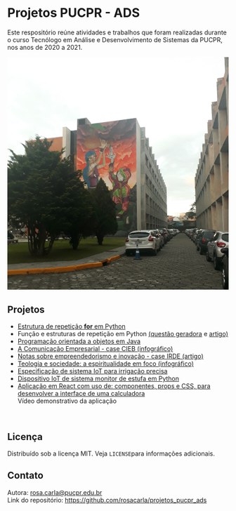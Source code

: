 # Projetos PUCPR - ADS
Este respositório reúne atividades e trabalhos que foram realizadas durante o curso Tecnólogo em Análise e Desenvolvimento de Sistemas da PUCPR, nos anos de 2020 a 2021.

<p align="center"> 
<img src="https://github.com/rosacarla/projetos_pucpr_ads/blob/main/imagens/pucpr.jpg" width="520">
</p>

## Projetos
- [Estrutura de repetição **for** em Python](https://github.com/rosacarla/projetos_pucpr_ads/blob/main/Script%20multiplos%20de%203.py)
- Função e estruturas de repetição em Python [(questão geradora](https://github.com/rosacarla/projetos_pucpr_ads/blob/main/docs/questoes_funcoes_repeticao_python.pdf) e [artigo)](https://github.com/rosacarla/projetos_pucpr_ads/blob/main/docs/funcoes_repeticao_python.pdf)
- [Programação orientada a objetos em Java](https://github.com/rosacarla/projetos_pucpr_ads/tree/main/poo_java)
- [A Comunicação Empresarial - case CIEB (infográfico)](https://github.com/rosacarla/projetos_pucpr_ads/blob/main/docs/infografico_comunicacao_empresarial.png)
- [Notas sobre empreendedorismo e inovação - case IRDE (artigo)](https://github.com/rosacarla/projetos_pucpr_ads/blob/main/docs/empreendedorismo_inovacao.pdf)
- [Teologia e sociedade: a espiritualidade em foco (infográfico)]( https://github.com/rosacarla/projetos_pucpr_ads/blob/main/docs/infografico_espiritualidade_em_foco.pdf)
- [Especificação de sistema IoT para irrigação precisa]( https://github.com/rosacarla/projetos_pucpr_ads/blob/main/docs/especificao_sistema_IoT.pdf)
- [Dispositivo IoT de sistema monitor de estufa em Python](https://github.com/rosacarla/projetos_pucpr_ads/tree/main/mqtt_device-python)
- [Aplicação em React com uso de: componentes, props e CSS, para desenvolver a interface de uma calculadora]()  
Vídeo demonstrativo da aplicação  
<p align="center"> 
<img src=" ">
</p>

## Licença
Distribuído sob a licença MIT. Veja `LICENSE`para informações adicionais.

## Contato
Autora: rosa.carla@pucpr.edu.br<br>
Link do repositório: https://github.com/rosacarla/projetos_pucpr_ads
